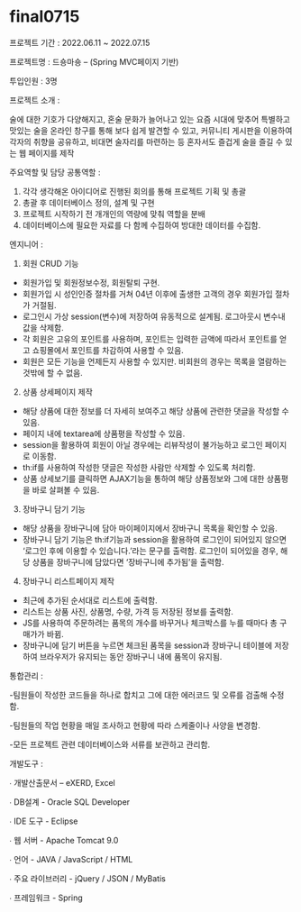 # final0715

프로젝트 기간 :
﻿2022.06.11 ~ 2022.07.15
 
프로젝트명 : 
드숑마숑 – (Spring MVC페이지 기반)

투입인원 :
3명

프로젝트 소개 :

술에 대한 기호가 다양해지고, 혼술 문화가 늘어나고 있는 요즘 시대에 맞추어 특별하고 맛있는 술을 온라인 창구를 통해 보다 쉽게 발견할 수 있고, 커뮤니티 게시판을 이용하여 각자의 취향을 공유하고, 비대면 술자리를 마련하는 등 혼자서도 즐겁게 술을 즐길 수 있는 웹 페이지를 제작


주요역할 및 담당
공통역할 : 
1. 각각 생각해온 아이디어로 진행된 회의를 통해 프로젝트 기획 및 총괄
2. 총괄 후 데이터베이스 정의, 설계 및 구현
3. 프로젝트 시작하기 전 개개인의 역량에 맞춰 역할을 분배
4. 데이터베이스에 필요한 자료를 다 함께 수집하여 방대한 데이터를 수집함.

엔지니어 : 
1. 회원 CRUD 기능
- 회원가입 및 회원정보수정, 회원탈퇴 구현.
- 회원가입 시 성인인증 절차를 거쳐 04년 이후에 출생한 고객의 경우 회원가입 절차가 거절됨.
- 로그인시 가상 session(변수)에 저장하여 유동적으로 설계됨. 로그아웃시 변수내 값을 삭제함.
- 각 회원은 고유의 포인트를 사용하며, 포인트는 입력한 금액에 따라서 포인트를 얻고 쇼핑몰에서 
포인트를 차감하여 사용할 수 있음.
- 회원은 모든 기능을 언제든지 사용할 수 있지만. 비회원의 경우는 목록을 열람하는 것밖에 할 수 없음.

2. 상품 상세페이지 제작
- 해당 상품에 대한 정보를 더 자세히 보여주고 해당 상품에 관련한 댓글을 작성할 수 있음.
- 페이지 내에 textarea에 상품평을 작성할 수 있음.
- session을 활용하여 회원이 아닐 경우에는 리뷰작성이 불가능하고 로그인 페이지로 이동함.
- th:if를 사용하여 작성한 댓글은 작성한 사람만 삭제할 수 있도록 처리함. 
- 상품 상세보기를 클릭하면 AJAX기능을 통하여 해당 상품정보와 그에 대한 상품평을 바로 살펴볼 수 있음. 

3. 장바구니 담기 기능
- 해당 상품을 장바구니에 담아 마이페이지에서 장바구니 목록을 확인할 수 있음. 
- 장바구니 담기 기능은 th:if기능과 session을 활용하여 로그인이 되어있지 않으면 ‘로그인 후에 이용할 수 있습니다.’라는 문구를 출력함. 로그인이 되어있을 경우, 해당 상품을 장바구니에 담았다면 ‘장바구니에 추가됨’을 출력함.

4. 장바구니 리스트페이지 제작
- 최근에 추가된 순서대로 리스트에 출력함.
- 리스트는 상품 사진, 상품명, 수량, 가격 등 저장된 정보를 출력함.
- JS를 사용하여 주문하려는 품목의 개수를 바꾸거나 체크박스를 누를 때마다 총 구매가가 바뀜.
- 장바구니에 담기 버튼을 누르면 체크된 품목을 session과 장바구니 테이블에 저장하여 
브라우저가 유지되는 동안 장바구니 내에 품목이 유지됨.

통합관리 :

-팀원들이 작성한 코드들을 하나로 합치고 그에 대한 에러코드 및 오류를 검출해 수정함. 

-팀원들의 작업 현황을 매일 조사하고 현황에 따라 스케줄이나 사양을 변경함.

-모든 프로젝트 관련 데이터베이스와 서류를 보관하고 관리함.


개발도구 :

∙ 개발산출문서 – eXERD, Excel

∙ DB설계 - Oracle SQL Developer

∙ IDE 도구 - Eclipse

∙ 웹 서버 - Apache Tomcat 9.0

∙ 언어 - JAVA / JavaScript / HTML

∙ 주요 라이브러리 - jQuery / JSON / MyBatis 

∙ 프레임워크 - Spring
